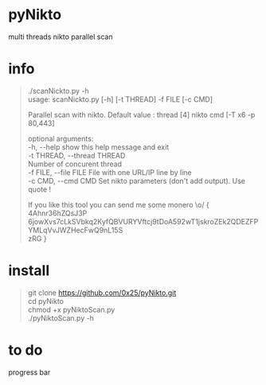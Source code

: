 # pyNikto
multi threads nikto parallel scan 

# info

>./scanNickto.py -h  
>usage: scanNickto.py [-h] [-t THREAD] -f FILE [-c CMD]  
>  
> Parallel scan with nikto. Default value : thread [4] nikto cmd [-T x6 -p 80,443]  
>  
>optional arguments:  
>  -h, --help            show this help message and exit  
>  -t THREAD, --thread THREAD  
>                        Number of concurent thread  
>  -f FILE, --file FILE  File with one URL/IP line by line  
>  -c CMD, --cmd CMD     Set nikto parameters (don't add output). Use quote !  
>  
> If you like this tool you can send me some monero \o/ { 4Ahnr36hZQsJ3P  
>6jowXvs7cLkSVbkq2KyfQBVURYVftcj9tDoA592wT1jskroZEk2QDEZFPYMLqVvJWZHecFwQ9nL15S  
>zRG }

# install

>git clone https://github.com/0x25/pyNikto.git  
>cd pyNikto  
>chmod +x pyNiktoScan.py  
>./pyNiktoScan.py -h  

# to do
progress bar
